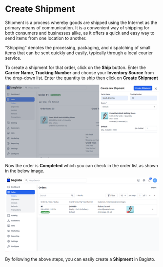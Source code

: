 # Create Shipment

Shipment is a process whereby goods are shipped using the Internet as the primary means of communication. It is a convenient way of shipping for both consumers and businesses alike, as it offers a quick and easy way to send items from one location to another.

“Shipping” denotes the processing, packaging, and dispatching of small items that can be sent quickly and easily, typically through a local courier service. 

To create a shipment for that order, click on the **Ship** button. Enter the **Carrier Name, Tracking Number** and choose your **Inventory Source** from the drop-down list. Enter the quantity to ship then click on **Create Shipment**

 ![Create Shipment](../../assets/2.0/images/orders/createShipment.png)

 Now the order is **Completed** which you can check in the order list as shown in the below image.

  ![Output](../../assets/2.0/images/orders/shipmentOutput.png)

By following the above steps, you can easily create a **Shipment** in Bagisto.